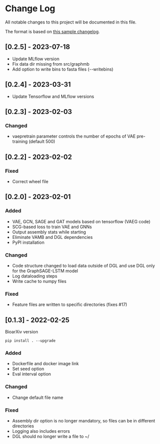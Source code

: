 
# Change Log
All notable changes to this project will be documented in this file.
 
The format is based on [this sample changelog](https://gist.github.com/juampynr/4c18214a8eb554084e21d6e288a18a2c).
 
## [0.2.5] - 2023-07-18
- Update MLflow version
- Fix data dir missing from src/graphmb
- Add option to write bins to fasta files (--writebins)

## [0.2.4] - 2023-03-31
- Update Tensorflow and MLflow versions


## [0.2.3] - 2023-02-03

### Changed
- vaepretrain parameter controls the number of epochs of VAE pre-training (default 500)

## [0.2.2] - 2023-02-02

### Fixed
- Correct wheel file

## [0.2.0] - 2023-02-01
 
### Added
- VAE, GCN, SAGE and GAT models based on tensorflow (VAEG code)
- SCG-based loss to train VAE and GNNs
- Output assembly stats while starting
- Eliminate VAMB and DGL dependencies
- PyPI installation
 
### Changed
- Code structure changed to load data outside of DGL and use DGL only for the GraphSAGE-LSTM model
- Log dataloading steps
- Write cache to numpy files
 
### Fixed
- Feature files are written to specific directories (fixes #17)
 
## [0.1.3] - 2022-02-25

BioarXiv version
  
`pip install . --upgrade`
 
### Added
- Dockerfile and docker image link
- Set seed option
- Eval interval option
 
### Changed
  
- Change default file name

 
### Fixed
 
- Assembly dir option is no longer mandatory, so files can be in different directories
- Logging also includes errors
- DGL should no longer write a file to ~/
 
